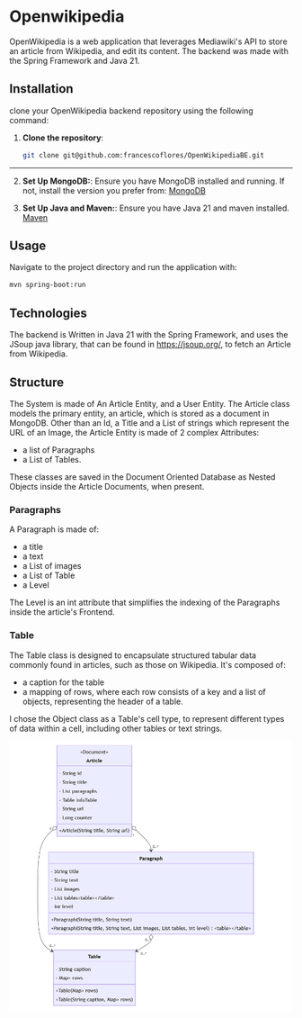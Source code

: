 # Openwikipedia
OpenWikipedia is a web application that leverages Mediawiki's API to store an article from Wikipedia, and edit its content. The backend was made with the Spring Framework and Java 21.

## Installation
clone your OpenWikipedia backend repository using the following command:
1. **Clone the repository**:
   ```bash
   git clone git@github.com:francescoflores/OpenWikipediaBE.git
---

2. **Set Up MongoDB:**:
Ensure you have MongoDB installed and running. If not, install the version you prefer from: [MongoDB](https://www.mongodb.com/)

3. **Set Up Java and Maven:**:
Ensure you have Java 21 and maven installed. 
[Maven](https://maven.apache.org/)

## Usage
Navigate to the project directory and run the application with: 

```bash
mvn spring-boot:run
```

## Technologies
The backend is Written in Java 21 with the Spring Framework, and uses the JSoup java library, that can be found in https://jsoup.org/, to fetch an Article from Wikipedia. 

## Structure
The System is made of An Article Entity, and a User Entity. 
The Article class models the primary entity, an article, which is stored as a document in MongoDB. Other than an Id, a Title and a List of strings which represent the URL of an Image, the Article Entity is made of 2 complex Attributes: 
- a list of Paragraphs 
- a List of Tables. 

These classes are saved in the Document Oriented Database as Nested Objects inside the Article Documents, when present.

### Paragraphs
A Paragraph is made of: 
- a title
- a text
- a List of images
- a List of Table
- a Level

The Level is an int attribute that simplifies the indexing of the Paragraphs inside the article's Frontend.

### Table
The Table class is designed to encapsulate structured tabular data commonly found in articles, such as those on Wikipedia. It's composed of:
- a caption for the table
- a mapping of rows, where each row consists of a key and a list of objects, representing the header of a table. 

I chose the Object class as a Table's cell type, to represent different types of data within a cell, including other tables or text strings.

![classDiagram](ArticleClassDiagram.png)
